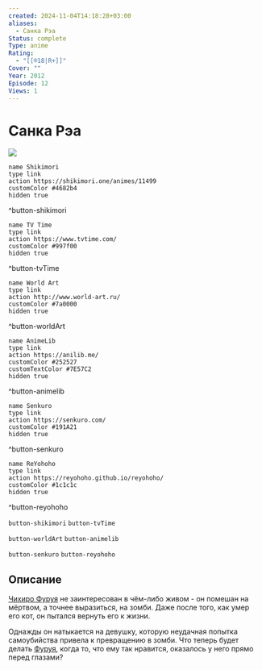 ```yaml
---
created: 2024-11-04T14:18:28+03:00
aliases:
  - Санка Рэа
Status: complete
Type: anime
Rating:
  - "[[®️18|R+]]"
Cover: ""
Year: 2012
Episode: 12
Views: 1
---
```


# Санка Рэа

![](https://nyaa.shikimori.one/uploads/poster/animes/11499/8916c4676b52b644d6eb788d73123602.jpeg)

```button
name Shikimori
type link
action https://shikimori.one/animes/11499
customColor #4682b4
hidden true
```
^button-shikimori

```button
name TV Time
type link
action https://www.tvtime.com/
customColor #997f00
hidden true
```
^button-tvTime

```button
name World Art
type link
action http://www.world-art.ru/
customColor #7a0000
hidden true
```
^button-worldArt

```button
name AnimeLib
type link
action https://anilib.me/
customColor #252527
customTextColor #7E57C2
hidden true
```
^button-animelib

```button
name Senkuro
type link
action https://senkuro.com/
customColor #191A21
hidden true
```
^button-senkuro

```button
name ReYohoho
type link
action https://reyohoho.github.io/reyohoho/
customColor #1c1c1c
hidden true
```
^button-reyohoho

`button-shikimori` `button-tvTime`

`button-worldArt` `button-animelib`

`button-senkuro` `button-reyohoho`

## Описание

[Чихиро Фуруя](https://shikimori.one/characters/36494-chihiro-furuya) не заинтересован в чём-либо живом - он помешан на мёртвом, а точнее выразиться, на зомби. Даже после того, как умер его кот, он пытался вернуть его к жизни.

Однажды он натыкается на девушку, которую неудачная попытка самоубийства привела к превращению в зомби. Что теперь будет делать [Фуруя](https://shikimori.one/characters/36494-chihiro-furuya), когда то, что ему так нравится, оказалось у него прямо перед глазами?

